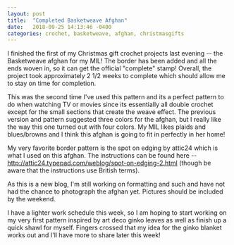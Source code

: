 ```yaml
---
layout: post
title:  "Completed Basketweave Afghan"
date:   2018-09-25 14:13:46 -0400
categories: crochet, basketweave, afghan, christmasgifts
---
```


I finished the first of my Christmas gift crochet projects last evening -- the Basketweave afghan for my
MIL! The border has been added and all the ends woven in, so it can get the official "complete" stamp! Overall, the project took approximately 2 1/2 weeks to complete which should allow me to stay on time for completion.

This was the second time I've used this pattern and its a perfect pattern to do when watching TV or movies since its essentially all double crochet except for the small sections that create the weave effect. The previous version and pattern suggested three colors for the afghan, but I really like the way this one turned out with four colors. My MIL likes plaids and blues/browns and I think this afghan is going to fit in perfectly in her home!

My very favorite border pattern is the spot on edging by attic24 which is what I used on this afghan. The instructions can be found here -- http://attic24.typepad.com/weblog/spot-on-edging-2.html (though be aware that the instructions use British terms).

As this is a new blog, I'm still working on formatting and such and have not had the chance to photograph the afghan yet. Pictures should be included by the weekend.

I have a lighter work schedule this week, so I am hoping to start working on my very first pattern inspired by art deco ginko leaves as well as finish up a quick shawl for myself. Fingers crossed that my idea for the ginko blanket works out and I'll have more to share later this week!
